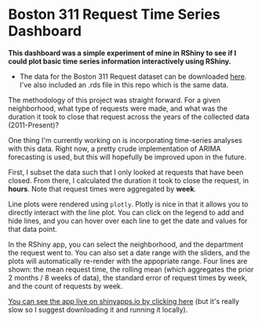 # Boston 311 Request Time Series Dashboard

**This dashboard was a simple experiment of mine in RShiny to see if I could plot basic time series information interactively using RShiny.**

* The data for the Boston 311 Request dataset can be downloaded [here](https://data.cityofboston.gov/City-Services/311-Service-Requests/awu8-dc52). I've also included an .rds file in this repo which is the same data.

The methodology of this project was straight forward. For a given neighborhood, what type of requests were made, and what was the duration it took to close that request across the years of the collected data (2011-Present)?

One thing I'm currently working on is incorporating time-series analyses with this data. Right now, a pretty crude implementation of ARIMA forecasting is used, but this will hopefully be improved upon in the future.

First, I subset the data such that I only looked at requests that have been closed. From there, I calculated the duration it took to close the request, in **hours**. Note that request times were aggregated by **week**. 

Line plots were rendered using `plotly`. Plotly is nice in that it allows you to directly interact with the line plot. You can click on the legend to add and hide lines, and you can hover over each line to get the date and values for that data point.

In the RShiny app, you can select the neighborhood, and the department the request went to. You can also set a date range with the sliders, and the plots will automatically re-render with the appopriate range. Four lines are shown: the mean request time, the rolling mean (which aggregates the prior 2 months / 8 weeks of data), the standard error of request times by week, and the count of requests by week.

[You can see the app live on shinyapps.io by clicking here](https://michelletat.shinyapps.io/bos_311/) (but it's really slow so I suggest downloading it and running it locally).